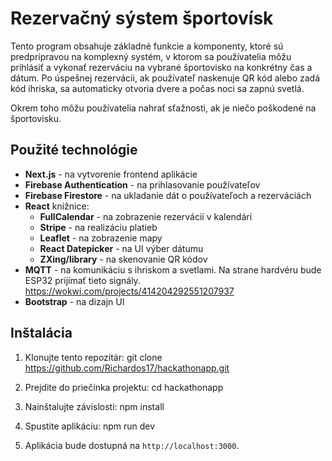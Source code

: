 # Rezervačný sýstem športovísk

Tento program obsahuje základné funkcie a komponenty, ktoré sú predprípravou na komplexný systém, v ktorom sa používatelia môžu prihlásiť a vykonať rezerváciu na vybrané športovisko na konkrétny čas a dátum. Po úspešnej rezervácii, ak používateľ naskenuje QR kód alebo zadá kód ihriska, sa automaticky otvoria dvere a počas noci sa zapnú svetlá.

Okrem toho môžu používatelia nahrať sťažnosti, ak je niečo poškodené na športovisku.

## Použité technológie

- **Next.js** - na vytvorenie frontend aplikácie
- **Firebase Authentication** - na prihlasovanie používateľov
- **Firebase Firestore** - na ukladanie dát o používateľoch a rezerváciách
- **React** knižnice:
  - **FullCalendar** - na zobrazenie rezervácií v kalendári
  - **Stripe** - na realizáciu platieb
  - **Leaflet** - na zobrazenie mapy
  - **React Datepicker** - na UI výber dátumu
  - **ZXing/library** - na skenovanie QR kódov
- **MQTT** - na komunikáciu s ihriskom a svetlami. Na strane hardvéru bude ESP32 prijímať tieto signály. https://wokwi.com/projects/414204292551207937
- **Bootstrap** - na dizajn UI


## Inštalácia


1. Klonujte tento repozitár:
git clone https://github.com/Richardos17/hackathonapp.git


2. Prejdite do priečinka projektu:
cd hackathonapp


3. Nainštalujte závislosti:
npm install


4. Spustite aplikáciu:
npm run dev



5. Aplikácia bude dostupná na `http://localhost:3000`.



